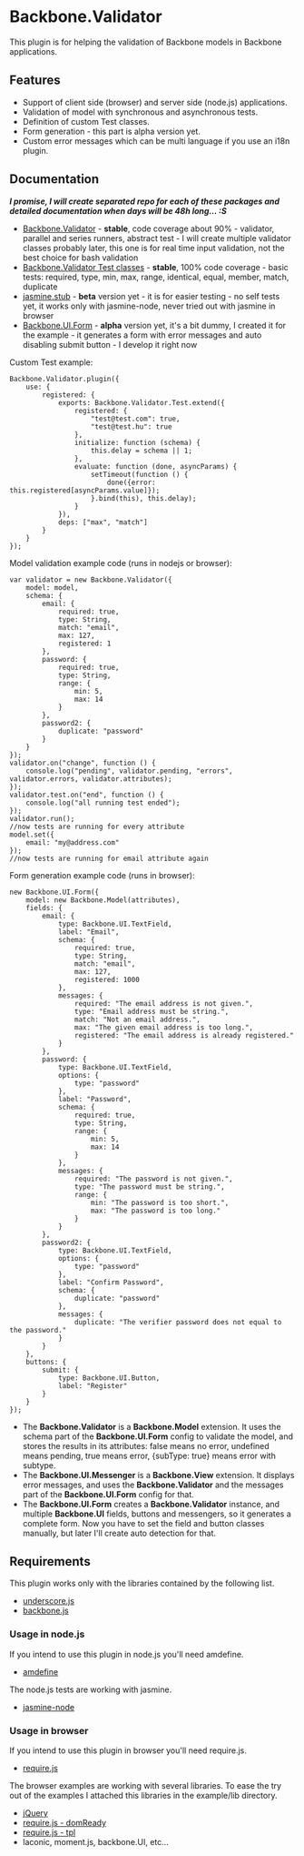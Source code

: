 # Backbone.Validator

This plugin is for helping the validation of Backbone models in Backbone applications.

## Features

 * Support of client side (browser) and server side (node.js) applications.
 * Validation of model with synchronous and asynchronous tests.
 * Definition of custom Test classes.
 * Form generation - this part is alpha version yet.
 * Custom error messages which can be multi language if you use an i18n plugin.

## Documentation

***I promise, I will create separated repo for each of these packages and detailed documentation when days will be 48h long... :S***

 * [Backbone.Validator](https://github.com/inf3rno/bb-validation/blob/master/src/backbone-validator.js) - **stable**, code coverage about 90% - validator, parallel and series runners, abstract test - I will create multiple validator classes probably later, this one is for real time input validation, not the best choice for bash validation
 * [Backbone.Validator Test classes](https://github.com/inf3rno/bb-validation/blob/master/src/backbone-validator-basic-tests.js) - **stable**, 100% code coverage - basic tests: required, type, min, max, range, identical, equal, member, match, duplicate
 * [jasmine.stub](https://github.com/inf3rno/bb-validation/blob/master/test/jasmine-stub.js) - **beta** version yet - it is for easier testing - no self tests yet, it works only with jasmine-node, never tried out with jasmine in browser
 * [Backbone.UI.Form](https://github.com/inf3rno/bb-validation/blob/master/src/backbone-ui-form.js) - **alpha** version yet, it's a bit dummy, I created it for the example - it generates a form with error messages and auto disabling submit button - I develop it right now

Custom Test example:

    Backbone.Validator.plugin({
        use: {
            registered: {
                exports: Backbone.Validator.Test.extend({
                    registered: {
                        "test@test.com": true,
                        "test@test.hu": true
                    },
                    initialize: function (schema) {
                        this.delay = schema || 1;
                    },
                    evaluate: function (done, asyncParams) {
                        setTimeout(function () {
                            done({error: this.registered[asyncParams.value]});
                        }.bind(this), this.delay);
                    }
                }),
                deps: ["max", "match"]
            }
        }
    });

Model validation example code (runs in nodejs or browser):

    var validator = new Backbone.Validator({
        model: model,
        schema: {
            email: {
                required: true,
                type: String,
                match: "email",
                max: 127,
                registered: 1
            },
            password: {
                required: true,
                type: String,
                range: {
                    min: 5,
                    max: 14
                }
            },
            password2: {
                duplicate: "password"
            }
        }
    });
    validator.on("change", function () {
        console.log("pending", validator.pending, "errors", validator.errors, validator.attributes);
    });
    validator.test.on("end", function () {
        console.log("all running test ended");
    });
    validator.run();
    //now tests are running for every attribute
    model.set({
        email: "my@address.com"
    });
    //now tests are running for email attribute again

Form generation example code (runs in browser):

	new Backbone.UI.Form({
		model: new Backbone.Model(attributes),
		fields: {
			email: {
				type: Backbone.UI.TextField,
				label: "Email",
				schema: {
					required: true,
					type: String,
					match: "email",
					max: 127,
					registered: 1000
				},
				messages: {
					required: "The email address is not given.",
					type: "Email address must be string.",
					match: "Not an email address.",
					max: "The given email address is too long.",
					registered: "The email address is already registered."
				}
			},
			password: {
				type: Backbone.UI.TextField,
				options: {
					type: "password"
				},
				label: "Password",
				schema: {
					required: true,
					type: String,
					range: {
						min: 5,
						max: 14
					}
				},
				messages: {
					required: "The password is not given.",
					type: "The password must be string.",
					range: {
						min: "The password is too short.",
						max: "The password is too long."
					}
				}
			},
			password2: {
				type: Backbone.UI.TextField,
				options: {
					type: "password"
				},
				label: "Confirm Password",
				schema: {
					duplicate: "password"
				},
				messages: {
					duplicate: "The verifier password does not equal to the password."
				}
			}
		},
		buttons: {
			submit: {
				type: Backbone.UI.Button,
				label: "Register"
			}
		}
	});

 * The **Backbone.Validator** is a **Backbone.Model** extension. It uses the schema part of the **Backbone.UI.Form** config to validate the model, and stores the results in its attributes: false means no error, undefined means pending, true means error, {subType: true} means error with subtype.
 * The **Backbone.UI.Messenger** is a **Backbone.View** extension. It displays error messages, and uses the **Backbone.Validator** and the messages part of the **Backbone.UI.Form** config for that.
 * The **Backbone.UI.Form** creates a **Backbone.Validator** instance, and multiple **Backbone.UI** fields, buttons and messengers, so it generates a complete form. Now you have to set the field and button classes manually, but later I'll create auto detection for that.

## Requirements

This plugin works only with the libraries contained by the following list.

 * [underscore.js](http://underscorejs.org/)
 * [backbone.js](http://backbonejs.org)

### Usage in node.js

If you intend to use this plugin in node.js you'll need amdefine.

 * [amdefine](https://npmjs.org/package/amdefine)

The node.js tests are working with jasmine.

 * [jasmine-node](https://npmjs.org/package/jasmine-node)

### Usage in browser

If you intend to use this plugin in browser you'll need require.js.

 * [require.js](http://requirejs.org/)

The browser examples are working with several libraries. To ease the try out of the examples I attached this libraries in the example/lib directory.

 * [jQuery](http://jquery.com/)
 * [require.js - domReady](https://github.com/requirejs/domReady)
 * [require.js - tpl](https://github.com/ZeeAgency/requirejs-tpl)
 * laconic, moment.js, backbone.UI, etc...